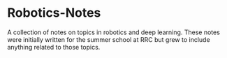 # Robotics-Notes

A collection of notes on topics in robotics and deep learning. These notes were initially written for the summer school at RRC but grew to include anything related to those topics.
